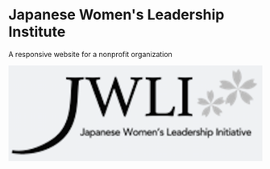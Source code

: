<h1>Japanese Women's Leadership Institute</h1>

<p>A responsive website for a nonprofit organization<p>

![Website Preview](/images/jwliLogo.png)
